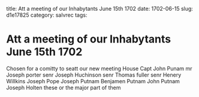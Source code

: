 title: Att a meeting of our Inhabytants June 15th 1702
date: 1702-06-15
slug: d1e17825
category: salvrec
tags: 


<div markdown class="doc" id="d1e17825">


# Att a meeting of our Inhabytants June 15th 1702 

Chosen for a comitty to seatt our new meeting House Capt John Punam mr Joseph porter senr Joseph Huchinson senr Thomas fuller senr Henery Willkins Joseph Pope Joseph Putnam Benjamen Putnam John Putnam Joseph Holten these or the major part of them
</div>